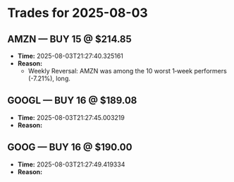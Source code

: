 # Trades for 2025-08-03

## AMZN — BUY 15 @ $214.85
- **Time:** 2025-08-03T21:27:40.325161
- **Reason:**
  - Weekly Reversal: AMZN was among the 10 worst 1‑week performers (-7.21%), long.

## GOOGL — BUY 16 @ $189.08
- **Time:** 2025-08-03T21:27:45.003219
- **Reason:**

## GOOG — BUY 16 @ $190.00
- **Time:** 2025-08-03T21:27:49.419334
- **Reason:**

